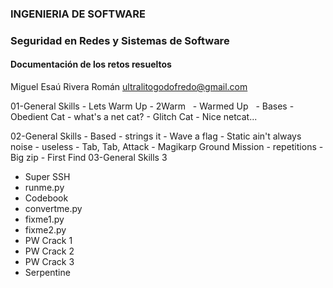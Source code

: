 ### INGENIERIA DE SOFTWARE

### Seguridad en Redes y Sistemas de Software

#### Documentación de los retos resueltos

Miguel Esaú Rivera Román
ultralitogodofredo@gmail.com

01-General Skills
	- Lets Warm Up
	- 2Warm  
	- Warmed Up  
	- Bases
	- Obedient Cat
	- what's a net cat?
	- Glitch Cat
	- Nice netcat...

02-General Skills
	- Based
	- strings it
	- Wave a flag
	- Static ain't always noise
	- useless
	- Tab, Tab, Attack
	- Magikarp Ground Mission
	- repetitions
	- Big zip
	- First Find
03-General Skills 3

- Super SSH
- runme.py
- Codebook
- convertme.py
- fixme1.py
- fixme2.py
- PW Crack 1
- PW Crack 2
- PW Crack 3
- Serpentine
